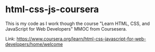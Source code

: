 # html-css-js-coursera

This is my code as I work though the course "Learn HTML, CSS, and JavaScript for Web Developers" MMOC from Coursesera.

Link: https://www.coursera.org/learn/html-css-javascript-for-web-developers/home/welcome
